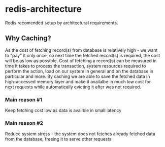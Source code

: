 # redis-architecture
Redis recomended setup by architectural requirements.

## Why Caching?
As the cost of fetching record(s) from database is relatively high - we want to "pay" it only once, so next time the fetched record(s) is required, the cost will be as low as possible.
Cost of fetching a record(s) can be measured in time it takes to process the transaction, system resources required to perform the action, load on our system in general and on the database in particular and more.
By caching we are able to save the fetched data in high-accessed memory layer and make it availalbe in much low cost for next requests while automatically evicting it after was not required.

### Main reason #1 
Keep fetching cost low as data is availble in small latency
### Main reason #2
Reduce system stress - the system does not fetches already fetched data from the database, freeing it to serve other requests
